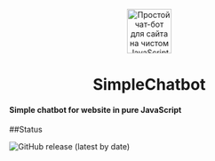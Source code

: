 <p align="center">
  <a href="https://itchief.ru/javascript/chatbot-for-website">
    <img alt="Простой чат-бот для сайта на чистом JavaScript" src="https://github.com/itchief/SimpleChatbot/raw/main/itchief_logo.png" width="80">
  </a>
</p>
<h1 align="center">
  SimpleChatbot
</h1>

#### Simple chatbot for website in pure JavaScript

##Status

![GitHub release (latest by date)](https://img.shields.io/github/v/release/itchief/SimpleChatbot)
